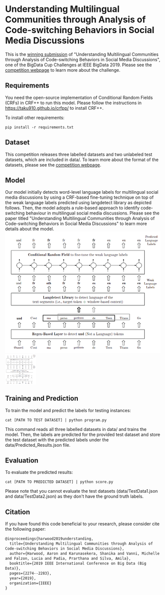 # Understanding Multilingual Communities through Analysis of Code-switching Behaviors in Social Media Discussions

This is the [winning submission](https://rapid.cis.unimelb.edu.au/BigDataChallenge/Board.html) of "Understanding Multilingual Communities through Analysis of Code-switching Behaviors in Social Media Discussions", one of the BigData Cup Challenges at IEEE BigData 2019. Please see the [competition webpage](https://rapid.cis.unimelb.edu.au/BigDataChallenge/index.html) to learn more about the challenge.

## Requirements
You need the open-source implementation of Conditional Random Fields (CRFs) in CRF++ to run this model. Please follow the instructions in https://taku910.github.io/crfpp/ to install CRF++.

To install other requirements:
```shell
pip install -r requirements.txt
```
## Dataset
This competition releases three labelled datasets and two unlabeled test datasets, which are included in data/. To learn more about the format of the datasets, please see the [competition webpage](https://rapid.cis.unimelb.edu.au/BigDataChallenge/Tasks.html). 

## Model
Our model initially detects word-level language labels for multilingual social media discussions by using a CRF-based fine-tuning technique on top of the weak language labels predicted using langdetect library as depicted follows. Then, the model adopts a rule-based approach to identify code-switching behaviour in multilingual social media discussions. Please see the paper titled "Understanding Multilingual Communities through Analysis of Code-switching Behaviors in Social Media Discussions" to learn more details about the model.
![](figure.png)
<img src="https://github.com/amilasilva92/multilingual-communities-by-code-switching/blob/master/figure.png" width="100" height="100"/>

## Training and Prediction
To train the model and predict the labels for testing instances:
```shell
cat [PATH TO TEST DATASET] | python program.py
```
This command reads all three labelled datasets in data/ and trains the model. Then, the labels are predicted for the provided test dataset and store the test dataset with the predicted labels under the data/Predicted_Results.json file.

## Evaluation
To evaluate the predicted results:
```shell
cat [PATH TO PREDICTED DATASET] | python score.py
```
Please note that you cannot evaluate the test datasets  (data/TestData1.json and data/TestData2.json) as they don't have the ground truth labels.

## Citation
If you have found this code beneficial to your research, please consider cite the following paper:
```
@inproceedings{harwood2019understanding,
  title={Understanding Multilingual Communities through Analysis of Code-switching Behaviors in Social Media Discussions},
  author={Harwood, Aaron and Karunasekera, Shanika and Vanni, Michelle and Falzon, Lucia and Padia, Prarthana and Silva, Amila},
  booktitle={2019 IEEE International Conference on Big Data (Big Data)},
  pages={2274--2283},
  year={2019},
  organization={IEEE}
}
```
